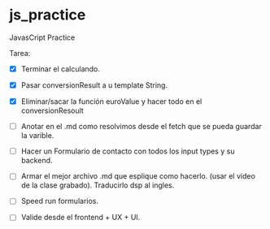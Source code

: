 # js_practice

JavasCript Practice

Tarea:

- [x] Terminar el calculando.
- [x] Pasar conversionResult a u template String.
- [x] Eliminar/sacar la función euroValue y hacer todo en el conversionResoult
- [ ] Anotar en el .md como resolvimos desde el fetch que se pueda guardar la varible.

- [ ] Hacer un Formulario de contacto con todos los input types y su backend.
- [ ] Armar el mejor archivo .md que esplique como hacerlo. (usar el video de la clase grabado). Traducirlo dsp al ingles.
- [ ] Speed run formularios.
- [ ] Valide desde el frontend + UX + UI.
